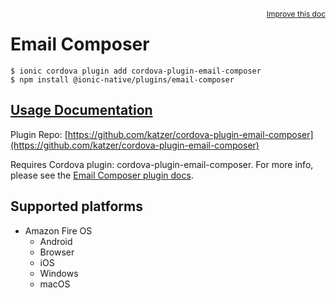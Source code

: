 <a style="float:right;font-size:12px;" href="http://github.com/danielsogl/awesome-cordova-plugins/edit/master/src/@awesome-cordova-plugins/plugins/email-composer/index.ts#L48">
  Improve this doc
</a>

# Email Composer

```
$ ionic cordova plugin add cordova-plugin-email-composer
$ npm install @ionic-native/plugins/email-composer
```

## [Usage Documentation](https://ionicframework.com/docs/native/email-composer/)

Plugin Repo: [https://github.com/katzer/cordova-plugin-email-composer](https://github.com/katzer/cordova-plugin-email-composer)

Requires Cordova plugin: cordova-plugin-email-composer. For more info, please see the [Email Composer plugin docs](https://github.com/hypery2k/cordova-email-plugin).

## Supported platforms

- Amazon Fire OS
  - Android
  - Browser
  - iOS
  - Windows
  - macOS
  


